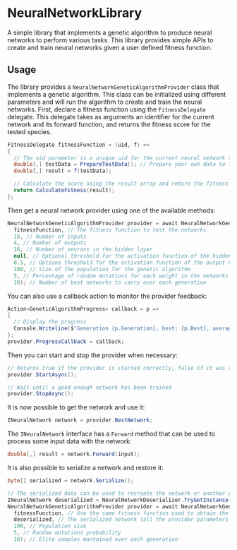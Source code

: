 # NeuralNetworkLibrary

A simple library that implements a genetic algorithm to produce neural networks to perform various tasks.
This library provides simple APIs to create and train neural networks given a user defined fitness function.

## Usage

The library provides a `NeuralNetworkGeneticAlgorithmProvider` class that implements a genetic algorithm. This class can be initialized using different parameters and will run the algorithm to create and train the neural networks.
First, declare a fitness function using the `FitnessDelegate` delegate.
This delegate takes as arguments an identifier for the current network and its forward function, and returns the fitness score for the tested species.

```C#
FitnessDelegate fitnessFunction = (uid, f) =>
{
  // The uid parameter is a unique uid for the current neural network calling the fitness function
  double[,] testData = PrepareTestData(); // Prepare your own data to feed the neural network
  double[,] result = f(testData);

  // Calculate the score using the result array and return the fitness value
  return CalculateFitness(result);
};
```

Then get a neural network provider using one of the available methods:

```C#
NeuralNetworkGeneticAlgorithmProvider provider = await NeuralNetworkGeneticAlgorithmProvider.NewSingleLayerAsync(
  fitnessFunction, // The fitness function to test the networks
  16, // Number of inputs
  4, // Number of outputs
  16, // Number of neurons in the hidden layer
  null, // Optional threshold for the activation function of the hidden layer neurons
  0.5, // Optiona threshold for the activation function of the output neurons
  100, // Size of the population for the genetic algorithm
  5, // Percentage of random mutations for each weight in the networks
  10); // Number of best networks to carry over each generation
```

You can also use a callback action to monitor the provider feedback:

```C#
Action<GeneticAlgorithmProgress> callback = p =>
{
  // Display the progress
  Console.Writeline($"Generation {p.Generation}, best: {p.Best}, average: {p.Average}, all time best score: {p.AllTimeBest}");
};
provider.ProgressCallback = callback;
```
    
Then you can start and stop the provider when necessary:

```C#
// Returns true if the provider is started correctly, false if it was already running
provider.StartAsync();

// Wait until a good enough network has been trained
provider.StopAsync();
```
    
It is now possible to get the network and use it:

```C#
INeuralNetwork network = provider.BestNetwork;
```
    
The `INeuralNetwork` interface has a `Forward` method that can be used to process some input data with the network:

```C#
double[,] result = network.Forward(input);
```
    
It is also possible to serialize a network and restore it:

```C#
byte[] serialized = network.Serialize();

// The serialized data can be used to recreate the network or another provider
INeuralNetwork deserialized = NeuralNetworkDeserializer.TryGetInstance(serialized);
NeuralNetworkGeneticAlgorithmProvider provider = await NeuralNetworkGeneticAlgorithmProvider.FromSerializedNetworkAsync(
  fitnessFunction, // Use the same fitness function used to obtain the serialized network
  deserialized, // The serialized network (all the provider parameters will be extracted from the network info)
  100, // Population size
  5, // Random mutations probability
  10); // Elite samples mantained over each generation
```
